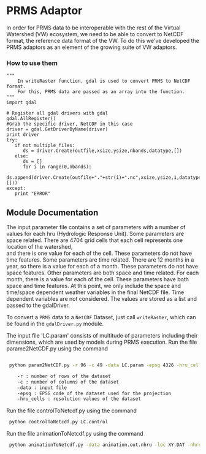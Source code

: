 # PRMS Adaptor

In order for PRMS data to be interoperable with the rest of the Virtual
Watershed (VW) ecosystem, we need to be able to convert to NetCDF format,
the reference data format of the VW. To do this we've developed the PRMS
adaptors as an element of the growing suite of VW adaptors. 

### How to use them

    
    """
        In writeRaster function, gdal is used to convert PRMS to NetCDF format. 
        For this, PRMS data are passed as an array into the function.
    """
    import gdal
   
    # Register all gdal drivers with gdal
    gdal.AllRegister()
    #Grab the specific driver, NetCDF in this case
    driver = gdal.GetDriverByName(driver)
    print driver
    try:
       if not multiple_files:
          ds = driver.Create(outfile,xsize,ysize,nbands,datatype,[])
       else:
          ds = []
          for i in range(0,nbands):
             ds.append(driver.Create(outfile+"."+str(i)+".nc",xsize,ysize,1,datatype,[]))
    except:
       print "ERROR"
      

Module Documentation
--------------------

The input parameter file contains a set of parameters with a number of values 
for each hru (Hydrologic Response Unit). Some parameters are space related. 
There are 4704 grid cells that each cell represents one location of the watershed,  
and there is one value for each of the cell. These parameters do not have 
time features. Some parameters are time related. There are 12 months in a  
year, so there is a value for each of a month. These parameters do not have 
space features. Other parameters are both space and time related. For each 
month, there is a value for each of the cell. These parameters have both space 
and time features. At this point, we only include the space and time/space 
dependent weather variables in the final NetCDF file. Time dependent variables 
are not considered. The values are stored as a list and passed to the gdalDriver.

To convert a `PRMS` data to a `NetCDF` Dataset, just call 
`writeRaster`, which can be found in the `gdalDriver.py` module. 

The input file 'LC.param' consists of multitude of parameters including their 
dimensions, which are used by models during PRMS execution. Run the file 
parame2NetCDF.py using the command 


```bash

 python param2NetCDF.py -r 96 -c 49 -data LC.param -epsg 4326 -hru_cells XY.DAT

    -r : number of rows of the dataset 
    -c : number of columns of the dataset
    -data : input file
    -epsg : EPSG code of the dataset used for the projection 
    -hru_cells : resolution values of the dataset

```
Run the file 
controlToNetcdf.py using the command 


```bash
 python controlToNetcdf.py LC.control

```


Run the file 
animationToNetcdf.py using the command 


```bash
 python animationToNetcdf.py -data animation.out.nhru -loc XY.DAT -nhru 4704 -nrows 49 -ncols 96

```
    
   

